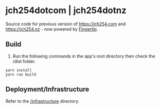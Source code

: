 # jch254dotcom | jch254dotnz

Source code for previous version of <https://jch254.com> and <https://jch254.nz> - now powered by [Fingertip](https://fingertip.com).

## Build

1. Run the following commands in the app's root directory then check the /dist folder.

```
yarn install
yarn run build
```

## Deployment/Infrastructure

Refer to the [/infrastructure](./infrastructure) directory.
